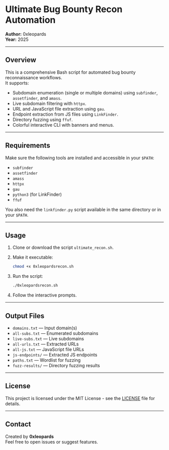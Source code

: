 # Ultimate Bug Bounty Recon Automation

**Author:** 0xleopards  
**Year:** 2025

---

## Overview

This is a comprehensive Bash script for automated bug bounty reconnaissance workflows.  
It supports:

- Subdomain enumeration (single or multiple domains) using `subfinder`, `assetfinder`, and `amass`.  
- Live subdomain filtering with `httpx`.  
- URL and JavaScript file extraction using `gau`.  
- Endpoint extraction from JS files using `LinkFinder`.  
- Directory fuzzing using `ffuf`.  
- Colorful interactive CLI with banners and menus.

---

## Requirements

Make sure the following tools are installed and accessible in your `$PATH`:

- `subfinder`  
- `assetfinder`  
- `amass`  
- `httpx`  
- `gau`  
- `python3` (for LinkFinder)  
- `ffuf`

You also need the `linkfinder.py` script available in the same directory or in your `$PATH`.

---

## Usage

1. Clone or download the script `ultimate_recon.sh`.  
2. Make it executable:

    ```bash
    chmod +x 0xleopardsrecon.sh
    ```

3. Run the script:

    ```bash
    ./0xleopardsrecon.sh
    ```

4. Follow the interactive prompts.

---

## Output Files

- `domains.txt` — Input domain(s)  
- `all-subs.txt` — Enumerated subdomains  
- `live-subs.txt` — Live subdomains  
- `all-urls.txt` — Extracted URLs  
- `all-js.txt` — JavaScript file URLs  
- `js-endpoints/` — Extracted JS endpoints  
- `paths.txt` — Wordlist for fuzzing  
- `fuzz-results/` — Directory fuzzing results  

---

## License

This project is licensed under the MIT License - see the [LICENSE](LICENSE) file for details.

---

## Contact

Created by **0xleopards**  
Feel free to open issues or suggest features.
